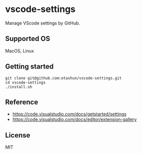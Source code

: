 # vscode-settings
Manage VScode settings by GitHub.

## Supported OS
MacOS, Linux

## Getting started
```
git clone git@github.com:otashun/vscode-settings.git
cd vscode-settings
./install.sh
```

## Reference
- https://code.visualstudio.com/docs/getstarted/settings
- https://code.visualstudio.com/docs/editor/extension-gallery

## License
MIT
